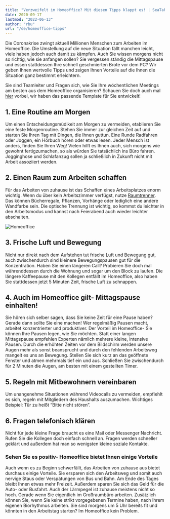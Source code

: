 ```yaml
---
title: "Verzweifelt im Homeoffice? Mit diesen Tipps klappt es! | SeaTable"
date: 2020-09-17
lastmod: "2022-06-13"
author: "rbu"
url: "/de/homeoffice-tipps"
---
```


Die Coronakrise zwingt aktuell Millionen Menschen zum Arbeiten im Homeoffice. Die Umstellung auf die neue Situation fällt manchen leicht, viele haben jedoch auch damit zu kämpfen. Auch Sie wissen morgens nicht so richtig, wie sie anfangen sollen? Sie vergessen ständig die Mittagspause und essen stattdessen Ihre schnell geschmierten Brote vor dem PC? Wir geben Ihnen wertvolle Tipps und zeigen Ihnen Vorteile auf die Ihnen die Situation ganz bestimmt erleichtern.

Sie sind Teamleiter und Fragen sich, wie Sie Ihre wöchentlichen Meetings am besten aus dem Homeoffice organisieren? Schauen Sie doch auch mal [hier](https://seatable.io/team-meetings-remote-organisieren/) vorbei, wir haben das passende Template für Sie entwickelt!

## 1\. Eine Routine am Morgen

Um einen Entscheidungsmüdikeit am Morgen zu vermeiden, etablieren Sie eine feste Morgenroutine. Stehen Sie immer zur gleichen Zeit auf und starten Sie Ihren Tag mit Dingen, die Ihnen guttun. Eine Runde Radfahren oder Joggen, ein Hörbuch hören oder etwas lesen. Jeder Mensch ist anders, finden Sie Ihren Weg! Vielen hilft es Ihnen auch, sich morgens wie gewohnt fertigzumachen, so als würden Sie tatsächlich ins Büro fahren. Jogginghose und Schlafanzug sollen ja schließlich in Zukunft nicht mit Arbeit assoziiert werden.

## 2\. Einen Raum zum Arbeiten schaffen

Für das Arbeiten von zuhause ist das Schaffen eines Arbeitsplatzes enorm wichtig. Wenn du über kein Arbeitszimmer verfügst, nutze [Raumtrenner](https://diy-family.com/diy-raumteiler-6-praktische-ideen/). Das können Bücherregale, Pflanzen, Vorhänge oder lediglich eine andere Wandfarbe sein. Die optische Trennung ist wichtig, so kommst du leichter in den Arbeitsmodus und kannst nach Feierabend auch wieder leichter abschalten.

![Homeoffice](https://seatable.de/wp-content/uploads/2020/09/Bildschirmfoto-2020-09-08-um-11.37.16.png)

## 3\. Frische Luft und Bewegung

Nicht nur direkt nach dem Aufstehen tut frische Luft und Bewegung gut, auch zwischendurch sind kleinere Bewegungspausen gut für die Konzentration. Haben Sie einen längeren Call? Probieren Sie doch mal währenddessen durch die Wohnung und sogar um den Block zu laufen. Die längere Kaffeepause mit den Kollegen entfällt im Homeoffice, also haben Sie stattdessen jetzt 5 Minuten Zeit, frische Luft zu schnappen.

## 4\. Auch im Homeoffice gilt- Mittagspause einhalten!

Sie hören sich selber sagen, dass Sie keine Zeit für eine Pause haben? Gerade dann sollte Sie eine machen! Wer regelmäßig Pausen macht, arbeitet konzentrierter und produktiver. Der Vorteil im Homeoffice- Sie können Ihre Pausen legen, wie Sie möchten. Statt einer langen Mittagspause empfehlen Experten nämlich mehrere kleine, intensive Pausen. Durch die erhöhten Zeiten vor dem Bildschirm werden unsere Augen mehr als sonst beansprucht und durch den fehlenden Arbeitsweg mangelt es uns an Bewegung. Stellen Sie sich kurz an das geöffnete Fenster und atmen mehrmals tief ein und aus. Schließen Sie zwischendurch für 2 Minuten die Augen, am besten mit einem gestellten Timer.

## 5\. Regeln mit Mitbewohnern vereinbaren

Um unangenehme Situationen während Videocalls zu vermeiden, empfiehlt es sich, regeln mit Mitgliedern des Haushalts auszumachen. Wichtiges Beispiel: Tür zu heißt “Bitte nicht stören”.

## 6\. Fragen telefonisch klären

Nicht für jede kleine Frage braucht es eine Mail oder Messenger Nachricht. Rufen Sie die Kollegen doch einfach schnell an. Fragen werden schneller geklärt und außerdem hat man so wenigsten kleine soziale Kontakte.

### Sehen Sie es positiv- Homeoffice bietet Ihnen einige Vorteile

Auch wenn es zu Beginn schwerfällt, das Arbeiten von zuhause aus bietet durchaus einige Vorteile. Sie ersparen sich den Arbeitsweg und somit auch nervige Staus oder Verspätungen von Bus und Bahn. Am Ende des Tages bleibt Ihnen etwas mehr Freizeit. Außerdem sparen Sie sich das Geld für die Auto- oder Busfahrt. Auch der Lärmpegel ist zuhause meistens nicht so hoch. Gerade wenn Sie eigentlich im Großraumbüro arbeiten. Zusätzlich können Sie, wenn Sie keine strikt vorgegebenen Termine haben, nach Ihrem eigenen Biorhythmus arbeiten. Sie sind morgens um 5 Uhr bereits fit und könnten in den Arbeitstag starten? Im Homeoffice kein Problem.

